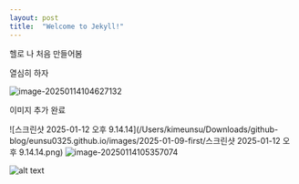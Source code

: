 ```yaml
---
layout: post
title:  "Welcome to Jekyll!"
---
```


헬로 나 처음 만들어봄

열심히 하자

![image-20250114104627132](/Users/kimeunsu/Downloads/github-blog/eunsu0325.github.io/images/2025-01-09-first/image-20250114104627132.png)

이미지 추가 완료

![스크린샷 2025-01-12 오후 9.14.14](/Users/kimeunsu/Downloads/github-blog/eunsu0325.github.io/images/2025-01-09-first/스크린샷 2025-01-12 오후 9.14.14.png)
![image-20250114105357074](/Users/kimeunsu/Downloads/github-blog/eunsu0325.github.io/images/2025-01-09-first/image-20250114105357074.png)

![alt text](https://file%2B.vscode-resource.vscode-cdn.net/Users/kimeunsu/Downloads/github-blog/eunsu0325.github.io/images/2025-01-09-first/image-20250114104627132.png?version%3D1736820828654)